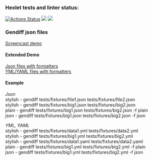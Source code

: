 ### Hexlet tests and linter status:
[![Actions Status](https://github.com/jkulds/python-project-50/workflows/hexlet-check/badge.svg)](https://github.com/jkulds/python-project-50/actions)
<a href="https://codeclimate.com/github/jkulds/python-project-50/maintainability"><img src="https://api.codeclimate.com/v1/badges/d67890b9dc584ca5b5e9/maintainability" /></a>
<a href="https://codeclimate.com/github/jkulds/python-project-50/test_coverage"><img src="https://api.codeclimate.com/v1/badges/d67890b9dc584ca5b5e9/test_coverage" /></a>

### Gendiff json files
[Screencast demo](https://asciinema.org/a/Yxo0fK24JeD6MIehz3KK6sw55)
#### Extended Demo
[Json files with formatters](https://asciinema.org/a/OyaweWPRtdZyerfMX1MajWvlo/edit)<br/>
[YML/YAML files with formatters](https://asciinema.org/a/ER7MDLBzDyYfWpINCibqxgr7c)



#### Example
<i>Json</i> <br/>
stylish - gendiff tests/fixtures/file1.json tests/fixtures/file2.json <br/>
stylish - gendiff tests/fixtures/big1.json tests/fixtures/big2.json <br/>
plain - gendiff tests/fixtures/big1.json tests/fixtures/big2.json -f plain<br/> 
json - gendiff tests/fixtures/big1.json tests/fixtures/big2.json -f json<br/>

<i>YML, YAML</i> <br/>
stylish - gendiff tests/fixtures/data1.yml tests/fixtures/data2.yml <br/>
stylish - gendiff tests/fixtures/big1.yml tests/fixtures/big2.yml <br/>
stylish - gendiff tests/fixtures/data1.yaml tests/fixtures/data2.yaml <br/>
plain - gendiff tests/fixtures/big1.yml tests/fixtures/big2.yml -f plain<br/> 
json - gendiff tests/fixtures/big1.yml tests/fixtures/big2.yml -f json<br/>
